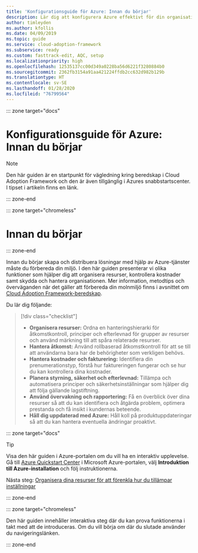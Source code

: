 ```yaml
---
title: 'Konfigurationsguide för Azure: Innan du börjar'
description: Lär dig att konfigurera Azure effektivt för din organisation med stegvisa anvisningar.
author: timleyden
ms.author: kfollis
ms.date: 04/09/2019
ms.topic: guide
ms.service: cloud-adoption-framework
ms.subservice: ready
ms.custom: fasttrack-edit, AQC, setup
ms.localizationpriority: high
ms.openlocfilehash: 12535137cc00d349a0228ba56d6221f3280884b0
ms.sourcegitcommit: 2362fb3154a91aa421224ffdb2cc632d982b129b
ms.translationtype: HT
ms.contentlocale: sv-SE
ms.lasthandoff: 01/28/2020
ms.locfileid: "76799564"
---
```

::: zone target="docs"

# <a name="azure-setup-guide-before-you-start"></a>Konfigurationsguide för Azure: Innan du börjar

> [!NOTE]
> Den här guiden är en startpunkt för vägledning kring beredskap i Cloud Adoption Framework och den är även tillgänglig i Azures snabbstartscenter. I tipset i artikeln finns en länk.

::: zone-end

::: zone target="chromeless"

# <a name="before-you-start"></a>Innan du börjar

::: zone-end

Innan du börjar skapa och distribuera lösningar med hjälp av Azure-tjänster måste du förbereda din miljö. I den här guiden presenterar vi olika funktioner som hjälper dig att organisera resurser, kontrollera kostnader samt skydda och hantera organisationen. Mer information, metodtips och överväganden när det gäller att förbereda din molnmiljö finns i avsnittet om [Cloud Adoption Framework-beredskap](../index.md).

Du lär dig följande:

> [!div class="checklist"]
>
> - **Organisera resurser:** Ordna en hanteringshierarki för åtkomstkontroll, principer och efterlevnad för grupper av resurser och använd märkning till att spåra relaterade resurser.
> - **Hantera åtkomst:** Använd rollbaserad åtkomstkontroll för att se till att användarna bara har de behörigheter som verkligen behövs.
> - **Hantera kostnader och fakturering:** Identifiera din prenumerationstyp, förstå hur faktureringen fungerar och se hur du kan kontrollera dina kostnader.
> - **Planera styrning, säkerhet och efterlevnad:** Tillämpa och automatisera principer och säkerhetsinställningar som hjälper dig att följa gällande lagstiftning.
> - **Använd övervakning och rapportering:** Få en överblick över dina resurser så att du kan identifiera och åtgärda problem, optimera prestanda och få insikt i kundernas beteende.
> - **Håll dig uppdaterad med Azure:** Håll koll på produktuppdateringar så att du kan hantera eventuella ändringar proaktivt.

::: zone target="docs"

> [!TIP]
> Visa den här guiden i Azure-portalen om du vill ha en interaktiv upplevelse. Gå till [Azure Quickstart Center](https://portal.azure.com/?feature.quickstart=true#blade/Microsoft_Azure_Resources/QuickstartCenterBlade) i Microsoft Azure-portalen, välj **Introduktion till Azure-installation** och följ instruktionerna.

Nästa steg: [Organisera dina resurser för att förenkla hur du tillämpar inställningar](./organize-resources.md)

::: zone-end

::: zone target="chromeless"

Den här guiden innehåller interaktiva steg där du kan prova funktionerna i takt med att de introduceras. Om du vill börja om där du slutade använder du navigeringslänken.

::: zone-end
